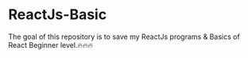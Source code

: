 # ReactJs-Basic
The goal of this repository is to save my ReactJs programs & Basics of React Beginner level.🔥🔥🔥
